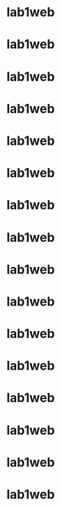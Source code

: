 # lab1web
# lab1web
# lab1web
# lab1web
# lab1web
# lab1web
# lab1web
# lab1web
# lab1web
# lab1web
# lab1web
# lab1web
# lab1web
# lab1web
# lab1web
# lab1web
